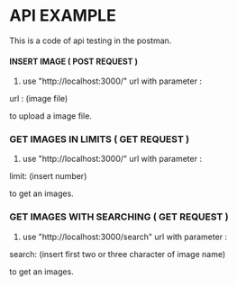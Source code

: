 
# API EXAMPLE

This is a code of api testing in the postman.

#### INSERT IMAGE   ( POST REQUEST )

1. use "http://localhost:3000/" url with parameter : 

url : (image file)

to upload a image file.

### GET IMAGES IN LIMITS  ( GET REQUEST )

1. use "http://localhost:3000/" url with parameter : 

limit: (insert number)

to get an images.

### GET IMAGES WITH SEARCHING ( GET REQUEST )

1. use "http://localhost:3000/search" url with parameter : 

search: (insert first two or three character of image name) 

to get an images.